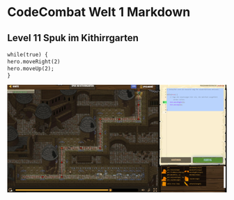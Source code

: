 # CodeCombat Welt 1 Markdown 
## Level 11 Spuk im Kithirrgarten
```
while(true) {
hero.moveRight(2)
hero.moveUp(2);
}
```
![Alt text](image-10.png)
